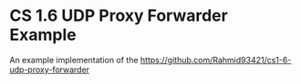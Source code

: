 # CS 1.6 UDP Proxy Forwarder Example
 An example implementation of the https://github.com/Rahmid93421/cs1-6-udp-proxy-forwarder
